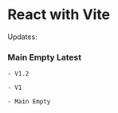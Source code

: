 # React with Vite 


Updates: 
### Main Empty Latest

    
    - V1.2 
    
    - V1 

    - Main Empty
